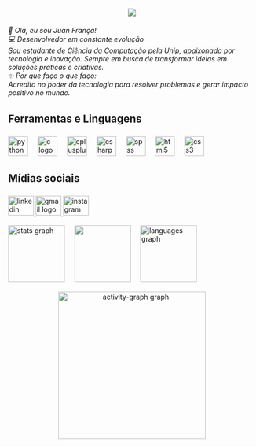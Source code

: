 <h1 align="center">
  <img src="https://readme-typing-svg.herokuapp.com/?font=Righteous&size=35&center=true&vCenter=true&width=500&height=70&duration=4000&lines=Seja+bem-vindo!+👋;+Me+chamo+Juan+França!;" />
</h1>

<h6 align="left">👋 Olá, eu sou Juan França!<br>💻 Desenvolvedor em constante evolução<br>Sou estudante de Ciência da Computação pela Unip, apaixonado por tecnologia e inovação. Sempre em busca de transformar ideias em soluções práticas e criativas.<br>✨ Por que faço o que faço:<br>Acredito no poder da tecnologia para resolver problemas e gerar impacto positivo no mundo.</h6>

###

<h2 align="left">Ferramentas e Linguagens</h2>

###

<div align="left">
  <img src="https://cdn.jsdelivr.net/gh/devicons/devicon/icons/python/python-original.svg" height="40" alt="python logo"  />
  <img width="12" />
  <img src="https://cdn.jsdelivr.net/gh/devicons/devicon/icons/c/c-original.svg" height="40" alt="c logo"  />
  <img width="12" />
  <img src="https://cdn.jsdelivr.net/gh/devicons/devicon/icons/cplusplus/cplusplus-original.svg" height="40" alt="cplusplus logo"  />
  <img width="12" />
  <img src="https://cdn.jsdelivr.net/gh/devicons/devicon/icons/csharp/csharp-original.svg" height="40" alt="csharp logo"  />
  <img width="12" />
  <img src="https://cdn.jsdelivr.net/gh/devicons/devicon/icons/spss/spss-original.svg" height="40" alt="spss logo"  />
  <img width="12" />
  <img src="https://cdn.jsdelivr.net/gh/devicons/devicon/icons/html5/html5-original.svg" height="40" alt="html5 logo"  />
  <img width="12" />
  <img src="https://cdn.jsdelivr.net/gh/devicons/devicon/icons/css3/css3-original.svg" height="40" alt="css3 logo"  />
</div>

###

<h2 align="left">Mídias sociais</h2>

###

<div align="left">
  <a href="https://www.linkedin.com/in/juan-frança-129b17240/" target="_blank">
    <img src="https://raw.githubusercontent.com/maurodesouza/profile-readme-generator/master/src/assets/icons/social/linkedin/default.svg" width="52" height="40" alt="linkedin logo"  />
  </a>
  <a href="mailto:juanf3030@gmail.com" target="_blank">
    <img src="https://raw.githubusercontent.com/maurodesouza/profile-readme-generator/master/src/assets/icons/social/gmail/default.svg" width="52" height="40" alt="gmail logo"  />
  </a>
  <a href="https://www.instagram.com/juan_f15/" target="_blank">
    <img src="https://raw.githubusercontent.com/maurodesouza/profile-readme-generator/master/src/assets/icons/social/instagram/default.svg" width="52" height="40" alt="instagram logo"  />
  </a>
</div> </br>


<div align="left">
  <img src="https://github-readme-stats.vercel.app/api?username=Juanf15&hide_title=false&hide_rank=false&show_icons=true&include_all_commits=false&count_private=true&disable_animations=false&theme=dracula&locale=en&hide_border=false&order=1" height="115" alt="stats graph"  /> &nbsp; &nbsp;
  <img style="margin-left=20px" height="115" src="https://media1.tenor.com/m/5ry-200hErMAAAAd/hacker-hacker-man.gif" /> &nbsp; &nbsp;
  <img src="https://github-readme-stats.vercel.app/api/top-langs?username=Juanf15&locale=en&hide_title=false&layout=compact&card_width=320&langs_count=12&theme=dracula&hide_border=false&order=2" height="115" alt="languages graph"  />
</div></br>

<div align="center">
  <img src="https://github-readme-activity-graph.vercel.app/graph?username=Juanf15&radius=16&theme=react&area=true&order=5" height="300" alt="activity-graph graph"  />
</div>

